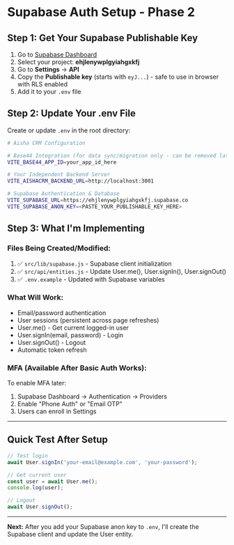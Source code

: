 # Supabase Auth Setup - Phase 2

## Step 1: Get Your Supabase Publishable Key

1. Go to [Supabase Dashboard](https://supabase.com/dashboard)
2. Select your project: **ehjlenywplgyiahgxkfj**
3. Go to **Settings** → **API**
4. Copy the **Publishable key** (starts with `eyJ...`) - safe to use in browser with RLS enabled
5. Add it to your `.env` file

## Step 2: Update Your .env File

Create or update `.env` in the root directory:

```bash
# Aisha CRM Configuration

# Base44 Integration (for data sync/migration only - can be removed later)
VITE_BASE44_APP_ID=your_app_id_here

# Your Independent Backend Server
VITE_AISHACRM_BACKEND_URL=http://localhost:3001

# Supabase Authentication & Database
VITE_SUPABASE_URL=https://ehjlenywplgyiahgxkfj.supabase.co
VITE_SUPABASE_ANON_KEY=<PASTE_YOUR_PUBLISHABLE_KEY_HERE>
```

## Step 3: What I'm Implementing

### Files Being Created/Modified:
1. ✅ `src/lib/supabase.js` - Supabase client initialization
2. ✅ `src/api/entities.js` - Update User.me(), User.signIn(), User.signOut()
3. ✅ `.env.example` - Updated with Supabase variables

### What Will Work:
- Email/password authentication
- User sessions (persistent across page refreshes)
- User.me() - Get current logged-in user
- User.signIn(email, password) - Login
- User.signOut() - Logout
- Automatic token refresh

### MFA (Available After Basic Auth Works):
To enable MFA later:
1. Supabase Dashboard → Authentication → Providers
2. Enable "Phone Auth" or "Email OTP"
3. Users can enroll in Settings

---

## Quick Test After Setup

```javascript
// Test login
await User.signIn('your-email@example.com', 'your-password');

// Get current user
const user = await User.me();
console.log(user);

// Logout
await User.signOut();
```

---

**Next:** After you add your Supabase anon key to `.env`, I'll create the Supabase client and update the User entity.
